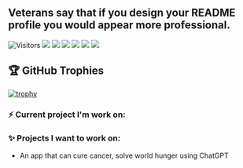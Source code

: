 ## Veterans say that if you design your README profile you would appear more professional.

![Visitors](https://visitor-badge.laobi.icu/badge?page_id=andytubeeed)
![](https://img.shields.io/badge/Can%20I%20code%3F-Maybe-brightgreen)
![](https://img.shields.io/badge/Skill-Software%20Development-yellow)
![](https://img.shields.io/badge/Skill-React-blue)
![](https://img.shields.io/badge/Skill-Python-yellow)
![](https://img.shields.io/badge/Skill-JavaScript-yellow)
![](https://img.shields.io/badge/This-is%20fun-red)

<!-- <a href="https://github.com/andytubeee/andytubeee">
  <img align="center" src="https://github-readme-stats.vercel.app/api/top-langs/?username=andytubeee&hide=c%2B%2B,c,matlab,assembly&title_color=6aa6f8&text_color=8a919a&icon_color=6aa6f8&bg_color=22272e" alt="Andrew's GitHub Stats" />
</a>

<a href="https://github.com/andytubeee/andytubeee">
  <img align="center" src="https://github-readme-stats.vercel.app/api?username=andytubeee&show_icons=true&line_height=27&count_private=true&title_color=6aa6f8&text_color=8a919a&icon_color=6aa6f8&bg_color=22272e" alt="Andrew's GitHub Stats" />
</a> -->


## 🏆 GitHub Trophies

[![trophy](https://github-profile-trophy.vercel.app/?username=andytubeee&theme=nord&column=7)](https://github.com/ryo-ma/github-profile-trophy)

### ⚡ Current project I'm work on: 

### ✨ Projects I want to work on:  
* An app that can cure cancer, solve world hunger using ChatGPT


<!--
**andytubeee/andytubeee** is a ✨ _special_ ✨ repository because its `README.md` (this file) appears on your GitHub profile.

Here are some ideas to get you started:

- 🔭 I’m currently working on ...
- 🌱 I’m currently learning ...
- 👯 I’m looking to collaborate on ...
- 🤔 I’m looking for help with ...
- 💬 Ask me about ...
- 📫 How to reach me: ...
- 😄 Pronouns: ...
- ⚡ Fun fact: ...
-->
